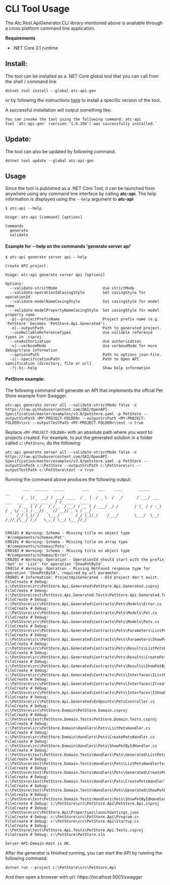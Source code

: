 # CLI Tool Usage

The Atc.Rest.ApiGenerator.CLI library mentioned above is available through a cross platform command line application.

**Requirements**
- .NET Core 3.1 runtime

## Install:

The tool can be installed as a .NET Core global tool that you can call from the shell / command line
```
dotnet tool install --global atc-api-gen
```
or by following the instructions [here](https://www.nuget.org/packages/atc-api-gen/) to install a specific version of the tool.

A successful installation will output something like:
```
You can invoke the tool using the following command: atc-api
Tool 'atc-api-gen' (version '1.0.104') was successfully installed.`
```

## Update:

The tool can also be updated by following command.
```
dotnet tool update --global atc-api-gen
```

## Usage

Since the tool is published as a .NET Core Tool, it can be launched from anywhere using any command line interface by calling **atc-api**. The help information is displayed using the `--help` argument to **atc-api**

```
$ atc-api --help

Usage: atc-api [command] [options]

Commands
  generate
  validate
```

#### Example for --help on the commands 'generate server api'
```
$ atc-api generate server api --help

Create API project.

Usage: atc-api generate server api [options]

Options:
  --validate-strictMode                    Use strictMode
  --validate-operationIdCasingStyle        Set casingStyle for operationId
  --validate-modelNameCasingStyle          Set casingStyle for model name
  --validate-modelPropertyNameCasingStyle  Set casingStyle for model property name
  -p|--projectPrefixName                   Project prefix name (e.g. 'PetStore' becomes 'PetStore.Api.Generated').
  -o|--outputPath                          Path to generated project.
  --useNullableReferenceTypes              Use nullable reference types in .csproj
  --useAuthorization                       Use authorization
  -v|--verboseMode                         Use verboseMode for more debug/trace information
  --optionsPath                            Path to options json-file.
  -s|--specificationPath                   Path to Open API specification (directory, file or url)
  -?|-h|--help                             Show help information
```

#### PetStore example:

The following command will generate an API that implements the offcial Pet Store example from Swagger.

```
atc-api generate server all --validate-strictMode false -s https://raw.githubusercontent.com/OAI/OpenAPI-Specification/master/examples/v3.0/petstore.yaml -p PetStore --outputSlnPath <MY-PROJECT-FOLDER> --outputSrcPath <MY-PROJECT-FOLDER>\src --outputTestPath <MY-PROJECT-FOLDER>\test -v true
```

Replace `<MY-PROJECT-FOLDER>` with an absolute path where you want to projects created. For example, 
to put the generated solution in a folder called `c:\PetStore`, do the following:

```
atc-api generate server all --validate-strictMode false -s https://raw.githubusercontent.com/OAI/OpenAPI-Specification/master/examples/v3.0/petstore.yaml -p PetStore --outputSlnPath c:\PetStore --outputSrcPath c:\PetStore\src --outputTestPath c:\PetStore\test -v true
```

Running the command above produces the following output:

```
        ___  ______  _____        ___    ___    ____       _____                              __
       / _ |/_  __/ / ___/ ____  / _ |  / _ \  /  _/      / ___/ ___   ___  ___   ____ ___ _ / /_ ___   ____
      / __ | / /   / /__  /___/ / __ | / ___/ _/ /       / (_ / / -_) / _ \/ -_) / __// _ `// __// _ \ / __/
     /_/ |_|/_/    \___/       /_/ |_|/_/    /___/       \___/  \__/ /_//_/\__/ /_/   \_,_/ \__/ \___//_/


CR0103 # Warning: Schema - Missing title on object type '#/components/schemas/Pet'.
CR0101 # Warning: Schema - Missing title on array type '#/components/schemas/Pets'.
CR0103 # Warning: Schema - Missing title on object type '#/components/schemas/Error'.
CR0203 # Warning: Operation - OperationId should start with the prefix 'Get' or 'List' for operation 'ShowPetById'.
CR0214 # Warning: Operation - Missing NotFound response type for operation 'ShowPetById', required by url parameter.
CR0801 # Information: ProjectApiGenerated - Old project don't exist.
FileCreate # Debug: c:\PetStore\src\PetStore.Api.Generated\PetStore.Api.Generated.csproj
FileCreate # Debug: c:\PetStore\test\PetStore.Api.Generated.Tests\PetStore.Api.Generated.Tests.csproj
FileCreate # Debug: c:\PetStore\src\PetStore.Api.Generated\Contracts\Pets\Models\Error.cs
FileCreate # Debug: c:\PetStore\src\PetStore.Api.Generated\Contracts\Pets\Models\Pet.cs
FileCreate # Debug: c:\PetStore\src\PetStore.Api.Generated\Contracts\Pets\Models\Pets.cs
FileCreate # Debug: c:\PetStore\src\PetStore.Api.Generated\Contracts\Pets\Parameters\ListPetsParameters.cs
FileCreate # Debug: c:\PetStore\src\PetStore.Api.Generated\Contracts\Pets\Parameters\ShowPetByIdParameters.cs
FileCreate # Debug: c:\PetStore\src\PetStore.Api.Generated\Contracts\Pets\Results\ListPetsResult.cs
FileCreate # Debug: c:\PetStore\src\PetStore.Api.Generated\Contracts\Pets\Results\CreatePetsResult.cs
FileCreate # Debug: c:\PetStore\src\PetStore.Api.Generated\Contracts\Pets\Results\ShowPetByIdResult.cs
FileCreate # Debug: c:\PetStore\src\PetStore.Api.Generated\Contracts\Pets\Interfaces\IListPetsHandler.cs
FileCreate # Debug: c:\PetStore\src\PetStore.Api.Generated\Contracts\Pets\Interfaces\ICreatePetsHandler.cs
FileCreate # Debug: c:\PetStore\src\PetStore.Api.Generated\Contracts\Pets\Interfaces\IShowPetByIdHandler.cs
FileCreate # Debug: c:\PetStore\src\PetStore.Api.Generated\Endpoints\PetsController.cs
FileCreate # Debug: c:\PetStore\src\PetStore.Domain\PetStore.Domain.csproj
FileCreate # Debug: c:\PetStore\test\PetStore.Domain.Tests\PetStore.Domain.Tests.csproj
FileCreate # Debug: c:\PetStore\src\PetStore.Domain\Handlers\Pets\ListPetsHandler.cs
FileCreate # Debug: c:\PetStore\src\PetStore.Domain\Handlers\Pets\CreatePetsHandler.cs
FileCreate # Debug: c:\PetStore\src\PetStore.Domain\Handlers\Pets\ShowPetByIdHandler.cs
FileCreate # Debug: c:\PetStore\test\PetStore.Domain.Tests\Handlers\Pets\Generated\ListPetsHandlerGeneratedTests.cs
FileCreate # Debug: c:\PetStore\test\PetStore.Domain.Tests\Handlers\Pets\ListPetsHandlerTests.cs
FileCreate # Debug: c:\PetStore\test\PetStore.Domain.Tests\Handlers\Pets\Generated\CreatePetsHandlerGeneratedTests.cs
FileCreate # Debug: c:\PetStore\test\PetStore.Domain.Tests\Handlers\Pets\CreatePetsHandlerTests.cs
FileCreate # Debug: c:\PetStore\test\PetStore.Domain.Tests\Handlers\Pets\Generated\ShowPetByIdHandlerGeneratedTests.cs
FileCreate # Debug: c:\PetStore\test\PetStore.Domain.Tests\Handlers\Pets\ShowPetByIdHandlerTests.cs
FileCreate # Debug: c:\PetStore\src\PetStore.Api\PetStore.Api.csproj
FileCreate # Debug: c:\PetStore\src\PetStore.Api\Properties\launchSettings.json
FileCreate # Debug: c:\PetStore\src\PetStore.Api\Program.cs
FileCreate # Debug: c:\PetStore\src\PetStore.Api\Startup.cs
FileCreate # Debug: c:\PetStore\test\PetStore.Api.Tests\PetStore.Api.Tests.csproj
FileCreate # Debug: c:\PetStore\PetStore.sln

Server-API-Domain-Host is OK.
```

After the generator is finished running, you can start the API by running the following command:

```
dotnet run --project c:\PetStore\src\PetStore.Api
```

And then open a browser with url: https://localhost:5001/swagger
